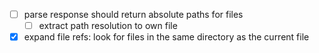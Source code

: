 - [ ] parse response should return absolute paths for files
  - [ ] extract path resolution to own file
- [x] expand file refs: look for files in the same directory as the current file
